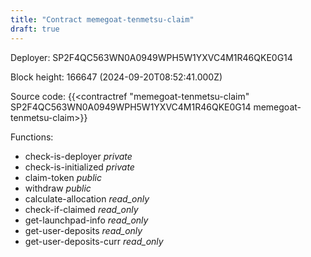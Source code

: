 ```yaml
---
title: "Contract memegoat-tenmetsu-claim"
draft: true
---
```

Deployer: SP2F4QC563WN0A0949WPH5W1YXVC4M1R46QKE0G14


 



Block height: 166647 (2024-09-20T08:52:41.000Z)

Source code: {{<contractref "memegoat-tenmetsu-claim" SP2F4QC563WN0A0949WPH5W1YXVC4M1R46QKE0G14 memegoat-tenmetsu-claim>}}

Functions:

* check-is-deployer _private_
* check-is-initialized _private_
* claim-token _public_
* withdraw _public_
* calculate-allocation _read_only_
* check-if-claimed _read_only_
* get-launchpad-info _read_only_
* get-user-deposits _read_only_
* get-user-deposits-curr _read_only_
